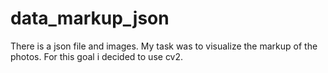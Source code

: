 # data_markup_json

There is a json file and images. My task was to visualize the markup of the photos. For this goal i decided to use cv2.  
